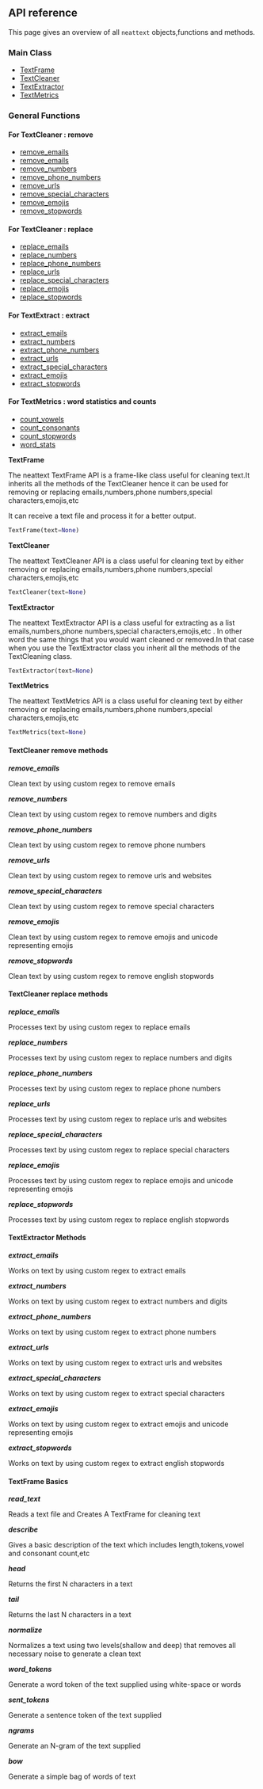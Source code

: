## API reference
This page gives an overview of all `neattext` objects,functions and methods.

### Main Class
+ [TextFrame](#textframe)
+ [TextCleaner](#textcleaner)
+ [TextExtractor](#textextractor)
+ [TextMetrics](#textmetrics)

### General Functions
#### For TextCleaner : remove
+ [remove_emails](#remove_emails)
+ [remove_emails](#remove_emails)
+ [remove_numbers](#remove_numbers)
+ [remove_phone_numbers](#remove_phone_numbers)
+ [remove_urls](#remove_urls)
+ [remove_special_characters](#remove_special_characters)
+ [remove_emojis](#remove_emojis)
+ [remove_stopwords](#remove_stopwords)

#### For TextCleaner : replace
+ [replace_emails](#replace_emails)
+ [replace_numbers](#replace_numbers)
+ [replace_phone_numbers](#replace_phone_numbers)
+ [replace_urls](#replace_urls)
+ [replace_special_characters](#replace_special_characters)
+ [replace_emojis](#replace_emojis)
+ [replace_stopwords](#replace_stopwords)

#### For TextExtract : extract
+ [extract_emails](#extract_emails)
+ [extract_numbers](#extract_numbers)
+ [extract_phone_numbers](#extract_phone_numbers)
+ [extract_urls](#extract_urls)
+ [extract_special_characters](#extract_special_characters)
+ [extract_emojis](#extract_emojis)
+ [extract_stopwords](#extract_stopwords)

#### For TextMetrics : word statistics and counts
+ [count_vowels](#count_vowels)
+ [count_consonants](#count_consonants)
+ [count_stopwords](#count_stopwords)
+ [word_stats](#word_stats)


**TextFrame**<a name="textframe"><a>

The neattext TextFrame API is a frame-like class useful for cleaning text.It inherits all the methods of the TextCleaner hence it can be used for removing or replacing emails,numbers,phone numbers,special characters,emojis,etc 

It can receive a text file and process it for a better output.
```Python
TextFrame(text=None)
```

**TextCleaner**<a name="textcleaner"><a>

The neattext TextCleaner API is a class useful for cleaning text by either removing or replacing emails,numbers,phone numbers,special characters,emojis,etc 
```Python
TextCleaner(text=None)
```


**TextExtractor**<a name="textextractor"><a>

The neattext TextExtractor API is a class useful for extracting as a list emails,numbers,phone numbers,special characters,emojis,etc . In other word the same things that you would want cleaned or removed.In that case when you use the TextExtractor class you inherit all the methods of the TextCleaning class.

```Python
TextExtractor(text=None)
```

**TextMetrics**<a name="textmetrics"><a>

The neattext TextMetrics API is a class useful for cleaning text by either removing or replacing emails,numbers,phone numbers,special characters,emojis,etc 

```Python
TextMetrics(text=None)
```
#### TextCleaner remove methods
***remove_emails***<a name="remove_emails"></a>

Clean text by using custom regex to remove emails

***remove_numbers***<a name="remove_numbers"></a>

Clean text by using custom regex to remove numbers and digits

***remove_phone_numbers***<a name="remove_phone_numbers"></a>

Clean text by using custom regex to remove phone numbers

***remove_urls***<a name="remove_urls"></a>

Clean text by using custom regex to remove urls and websites

***remove_special_characters***<a name="remove_special_characters"></a>

Clean text by using custom regex to remove special characters

***remove_emojis***<a name="remove_emojis"></a>

Clean text by using custom regex to remove emojis and unicode representing emojis

***remove_stopwords***<a name="remove_stopwords"></a>

Clean text by using custom regex to remove english stopwords

#### TextCleaner replace methods
***replace_emails***<a name="replace_emails"></a>

Processes text by using custom regex to replace emails

***replace_numbers***<a name="replace_numbers"></a>

Processes text by using custom regex to replace numbers and digits

***replace_phone_numbers***<a name="replace_phone_numbers"></a>

Processes text by using custom regex to replace phone numbers

***replace_urls***<a name="replace_urls"></a>

Processes text by using custom regex to replace urls and websites

***replace_special_characters***<a name="replace_special_characters"></a>

Processes text by using custom regex to replace special characters

***replace_emojis***<a name="replace_emojis"></a>

Processes text by using custom regex to replace emojis and unicode representing emojis

***replace_stopwords***<a name="replace_stopwords"></a>

Processes text by using custom regex to replace english stopwords



#### TextExtractor Methods

***extract_emails***<a name="extract_emails"></a>

Works on text by using custom regex to extract emails

***extract_numbers***<a name="extract_numbers"></a>

Works on text by using custom regex to extract numbers and digits

***extract_phone_numbers***<a name="extract_phone_numbers"></a>

Works on text by using custom regex to extract phone numbers

***extract_urls***<a name="extract_urls"></a>

Works on text by using custom regex to extract urls and websites

***extract_special_characters***<a name="extract_special_characters"></a>

Works on text by using custom regex to extract special characters

***extract_emojis***<a name="extract_emojis"></a>

Works on text by using custom regex to extract emojis and unicode representing emojis

***extract_stopwords***<a name="extract_stopwords"></a>

Works on text by using custom regex to extract english stopwords


#### TextFrame Basics
***read_text***<a name="read_text"></a>

Reads a text file and Creates A TextFrame for cleaning text


***describe***<a name="describe"></a>

Gives a basic description of the text which includes length,tokens,vowel and consonant count,etc


***head***<a name="head"></a>

Returns the first N characters in a text


***tail***<a name="tail"></a>

Returns the last N characters in a text


***normalize***<a name="normalize"></a>

Normalizes a text using two levels(shallow and deep) that removes all necessary noise to generate a clean text 


***word_tokens***<a name="word_tokens"></a>

Generate a word token of the text supplied using white-space or words


***sent_tokens***<a name="sent_tokens"></a>

Generate a sentence token of the text supplied 


***ngrams***<a name="ngrams"></a>

Generate an N-gram of the text supplied


***bow***<a name="bow"></a>

Generate a simple bag of words of text